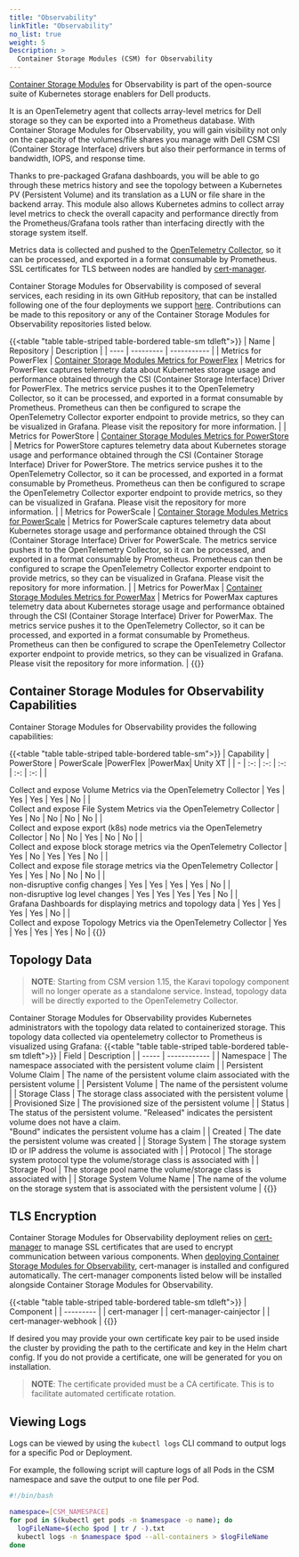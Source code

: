 ```yaml
---
title: "Observability"
linkTitle: "Observability"
no_list: true 
weight: 5
Description: >
  Container Storage Modules (CSM) for Observability
---
```


 [Container Storage Modules](https://github.com/dell/csm) for Observability is part of the open-source suite of Kubernetes storage enablers for Dell products.

 It is an OpenTelemetry agent that collects array-level metrics for Dell storage so they can be exported into a Prometheus database. With Container Storage Modules for Observability, you will gain visibility not only on the capacity of the volumes/file shares you manage with Dell CSM CSI (Container Storage Interface) drivers but also their performance in terms of bandwidth, IOPS, and response time.

 Thanks to pre-packaged Grafana dashboards, you will be able to go through these metrics history and see the topology between a Kubernetes PV (Persistent Volume) and its translation as a LUN or file share in the backend array. This module also allows Kubernetes admins to collect array level metrics to check the overall capacity and performance directly from the Prometheus/Grafana tools rather than interfacing directly with the storage system itself.

Metrics data is collected and pushed to the [OpenTelemetry Collector](https://github.com/open-telemetry/opentelemetry-collector), so it can be processed, and exported in a format consumable by Prometheus. SSL certificates for TLS between nodes are handled by [cert-manager](https://github.com/jetstack/cert-manager).

Container Storage Modules for Observability is composed of several services, each residing in its own GitHub repository, that can be installed following one of the four deployments we support [here](../../getting-started/installation/kubernetes/powermax/helm/csm-modules/observability/). Contributions can be made to this repository or any of the Container Storage Modules for Observability repositories listed below.

{{<table "table table-striped table-bordered table-sm tdleft">}}
| Name | Repository | Description |
| ---- | ---------  | ----------- |
| Metrics for PowerFlex | [Container Storage Modules Metrics for PowerFlex](https://github.com/dell/karavi-metrics-powerflex) | Metrics for PowerFlex captures telemetry data about Kubernetes storage usage and performance obtained through the CSI (Container Storage Interface) Driver for PowerFlex. The metrics service pushes it to the OpenTelemetry Collector, so it can be processed, and exported in a format consumable by Prometheus. Prometheus can then be configured to scrape the OpenTelemetry Collector exporter endpoint to provide metrics, so they can be visualized in Grafana. Please visit the repository for more information. |
| Metrics for PowerStore | [Container Storage Modules Metrics for PowerStore](https://github.com/dell/csm-metrics-powerstore) | Metrics for PowerStore captures telemetry data about Kubernetes storage usage and performance obtained through the CSI (Container Storage Interface) Driver for PowerStore. The metrics service pushes it to the OpenTelemetry Collector, so it can be processed, and exported in a format consumable by Prometheus. Prometheus can then be configured to scrape the OpenTelemetry Collector exporter endpoint to provide metrics, so they can be visualized in Grafana. Please visit the repository for more information. |
| Metrics for PowerScale | [Container Storage Modules Metrics for PowerScale](https://github.com/dell/csm-metrics-powerscale) | Metrics for PowerScale captures telemetry data about Kubernetes storage usage and performance obtained through the CSI (Container Storage Interface) Driver for PowerScale. The metrics service pushes it to the OpenTelemetry Collector, so it can be processed, and exported in a format consumable by Prometheus. Prometheus can then be configured to scrape the OpenTelemetry Collector exporter endpoint to provide metrics, so they can be visualized in Grafana. Please visit the repository for more information. |
| Metrics for PowerMax | [Container Storage Modules Metrics for PowerMax](https://github.com/dell/csm-metrics-powermax) | Metrics for PowerMax captures telemetry data about Kubernetes storage usage and performance obtained through the CSI (Container Storage Interface) Driver for PowerMax. The metrics service pushes it to the OpenTelemetry Collector, so it can be processed, and exported in a format consumable by Prometheus. Prometheus can then be configured to scrape the OpenTelemetry Collector exporter endpoint to provide metrics, so they can be visualized in Grafana. Please visit the repository for more information. |
{{</table>}}

## Container Storage Modules for Observability Capabilities

Container Storage Modules for Observability provides the following capabilities:

{{<table "table table-striped table-bordered table-sm">}}
| Capability | PowerStore | PowerScale |PowerFlex |PowerMax| Unity XT |
| - | :-: | :-: | :-: | :-: | :-: |
| <div style="text-align: left">  Collect and expose Volume Metrics via the OpenTelemetry Collector            | Yes | Yes | Yes | Yes | No |
| <div style="text-align: left">  Collect and expose File System Metrics via the OpenTelemetry Collector       | Yes | No  | No  | No  | No |
| <div style="text-align: left">  Collect and expose export (k8s) node metrics via the OpenTelemetry Collector | No  | No  | Yes | No  | No |
| <div style="text-align: left">  Collect and expose block storage metrics via the OpenTelemetry Collector     | Yes | No  | Yes | Yes | No |
| <div style="text-align: left">  Collect and expose file storage metrics via the OpenTelemetry Collector      | Yes | Yes | No  | No  | No |
| <div style="text-align: left">  non-disruptive config changes                                                | Yes | Yes | Yes | Yes | No |
| <div style="text-align: left">  non-disruptive log level changes                                             | Yes | Yes | Yes | Yes | No |
| <div style="text-align: left">  Grafana Dashboards for displaying metrics and topology data                  | Yes | Yes | Yes | Yes | No |
| <div style="text-align: left">  Collect and expose Topology Metrics via the OpenTelemetry Collector          | Yes | Yes | Yes | Yes | No |
{{</table>}}


## Topology Data

>__NOTE__: Starting from CSM version 1.15, the Karavi topology component will no longer operate as a standalone service. Instead, topology data will be directly exported to the OpenTelemetry Collector.

Container Storage Modules for Observability provides Kubernetes administrators with the topology data related to containerized storage. This topology data collected via opentelemetry collector to Prometheus is visualized using Grafana:
{{<table "table table-striped table-bordered table-sm tdleft">}}
| Field | Description  |
| ----- | ------------ |
| Namespace                  | The namespace associated with the persistent volume claim |
| Persistent Volume Claim    | The name of the persistent volume claim associated with the persistent volume |
| Persistent Volume          | The name of the persistent volume |
| Storage Class              | The storage class associated with the persistent volume |
| Provisioned Size           | The provisioned size of the persistent volume |
| Status                     | The status of the persistent volume. "Released" indicates the persistent volume does not have a claim. </br> "Bound" indicates the persistent volume has a claim |
| Created                    | The date the persistent volume was created |
| Storage System             | The storage system ID or IP address the volume is associated with |
| Protocol                   | The storage system protocol type the volume/storage class is associated with |
| Storage Pool               | The storage pool name the volume/storage class is associated with |
| Storage System Volume Name | The name of the volume on the storage system that is associated with the persistent volume |
{{</table>}}

## TLS Encryption

Container Storage Modules for Observability deployment relies on [cert-manager](https://github.com/jetstack/cert-manager) to manage SSL certificates that are used to encrypt communication between various components. When [deploying Container Storage Modules for Observability](../../getting-started/installation/kubernetes/powermax/helm/csm-modules/observability/), cert-manager is installed and configured automatically.  The cert-manager components listed below will be installed alongside Container Storage Modules for Observability.

{{<table "table table-striped table-bordered table-sm tdleft">}}
| Component |
| --------- |
| cert-manager |
| cert-manager-cainjector |
| cert-manager-webhook |
{{</table>}}

If desired you may provide your own certificate key pair to be used inside the cluster by providing the path to the certificate and key in the Helm chart config. If you do not provide a certificate, one will be generated for you on installation.
> __NOTE__: The certificate provided must be a CA certificate. This is to facilitate automated certificate rotation.

## Viewing Logs

Logs can be viewed by using the `kubectl logs` CLI command to output logs for a specific Pod or Deployment.

For example, the following script will capture logs of all Pods in the CSM namespace and save the output to one file per Pod.

```bash
#!/bin/bash

namespace=[CSM_NAMESPACE]
for pod in $(kubectl get pods -n $namespace -o name); do
  logFileName=$(echo $pod | tr / -).txt
  kubectl logs -n $namespace $pod --all-containers > $logFileName
done
```

